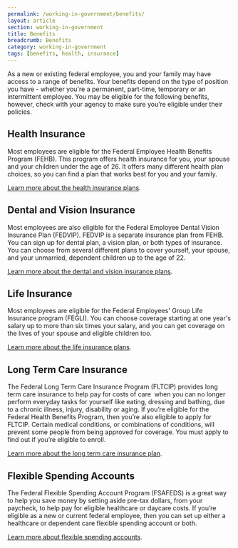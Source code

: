 ```yaml
---
permalink: /working-in-government/benefits/
layout: article
section: working-in-government
title: Benefits
breadcrumb: Benefits
category: working-in-government
tags: [benefits, health, insurance]
---
```


As a new or existing federal employee, you and your family may have access to a range of benefits. Your benefits depend on the type of position you have - whether you're a permanent, part-time, temporary or an intermittent employee. You may be eligible for the following benefits, however, check with your agency to make sure you’re eligible under their policies.

## Health Insurance

Most employees are eligible for the Federal Employee Health Benefits Program (FEHB). This program offers health insurance for you, your spouse and your children under the age of 26. It offers many different health plan choices, so you can find a plan that works best for you and your family.

[Learn more about the health insurance plans](https://www.opm.gov/healthcare-insurance/healthcare/).

## Dental and Vision Insurance

Most employees are also eligible for the Federal Employee Dental Vision Insurance Plan (FEDVIP). FEDVIP is a separate insurance plan from FEHB. You can sign up for dental plan, a vision plan, or both types of insurance. You can choose from several different plans to cover yourself, your spouse, and your unmarried, dependent children up to the age of 22.

[Learn more about the dental and vision insurance plans](https://www.opm.gov/healthcare-insurance/dental-vision/).

## Life Insurance

Most employees are eligible for the Federal Employees' Group Life Insurance program (FEGLI). You can choose coverage starting at one year's salary up to more than six times your salary, and you can get coverage on the lives of your spouse and eligible children too.

[Learn more about the life insurance plans](https://www.opm.gov/healthcare-insurance/life-insurance/).

## Long Term Care Insurance

The Federal Long Term Care Insurance Program (FLTCIP) provides long term care insurance to help pay for costs of care  when you can no longer perform everyday tasks for yourself like eating, dressing and bathing, due to a chronic illness, injury, disability or aging.  If you’re eligible for the Federal Health Benefits Program, then you’re also eligible to apply for FLTCIP. Certain medical conditions, or combinations of conditions, will prevent some people from being approved for coverage. You must apply to find out if you’re eligible to enroll.

[Learn more about the long term care insurance plan](https://www.opm.gov/healthcare-insurance/long-term-care/).

## Flexible Spending Accounts

The Federal Flexible Spending Account Program (FSAFEDS) is a great way to help you save money by setting aside pre-tax dollars, from your paycheck, to help pay for eligible healthcare or daycare costs.  If you’re eligible as a new or current federal employee, then you can set up either a healthcare or dependent care flexible spending account or both.  

[Learn more about flexible spending accounts](https://www.opm.gov/healthcare-insurance/flexible-spending-accounts/).
